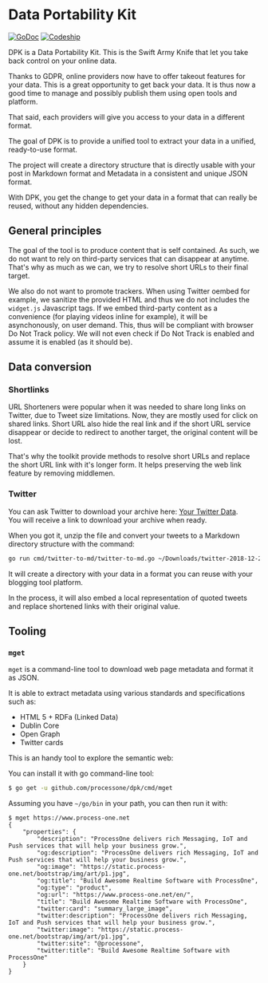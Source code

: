 # Data Portability Kit

[![GoDoc](https://godoc.org/github.com/processone/dpk?status.svg)](https://godoc.org/github.com/processone/dpk) [![Codeship](https://app.codeship.com/projects/0dbc4220-fb96-0136-3604-5aa5b52ee74f/status?branch=master)](https://app.codeship.com/projects/322207)

DPK is a Data Portability Kit. This is the Swift Army Knife that let you take back control on your online data.

Thanks to GDPR, online providers now have to offer takeout features for your data. This is a great opportunity
to get back your data. It is thus now a good time to manage and possibly publish them using open tools and platform.

That said, each providers will give you access to your data in a different format.

The goal of DPK is to provide a unified tool to extract your data in a unified, ready-to-use format.

The project will create a directory structure that is directly usable with your post in Markdown format and Metadata
in a consistent and unique JSON format.

With DPK, you get the change to get your data in a format that can really be reused, without any hidden dependencies.

## General principles

The goal of the tool is to produce content that is self contained. As such, we do not want to rely on third-party
services that can disappear at anytime. That's why as much as we can, we try to resolve short URLs to their final
target.

We also do not want to promote trackers. When using Twitter oembed for example, we sanitize the provided HTML and
thus we do not includes the `widget.js` Javascript tags. If we embed third-party  content as a convenience (for playing
videos inline for example), it will be asynchonously, on user demand. This, thus will be compliant with browser Do Not
Track policy. We will not even check if Do Not Track is enabled and assume it is enabled (as it should be).

## Data conversion

### Shortlinks

URL Shorteners were popular when it was needed to share long links on Twitter, due to Tweet size limitations. Now, they
are mostly used for click on shared links. Short URL also hide the real link and if the short URL service disappear or
decide to redirect to another target, the original content will be lost.

That's why the toolkit provide methods to resolve short URLs and replace the short URL link with it's longer form. It
helps preserving the web link feature by removing middlemen.

### Twitter

You can ask Twitter to download your archive here: [Your Twitter Data](https://twitter.com/settings/your_twitter_data).  
You will receive a link to download your archive when ready.

When you got it, unzip the file and convert your tweets to a Markdown directory structure with the command:

```bash
go run cmd/twitter-to-md/twitter-to-md.go ~/Downloads/twitter-2018-12-27-abcd121212 posts
``` 

It will create a directory with your data in a format you can reuse with your blogging tool platform.

In the process, it will also embed a local representation of quoted tweets and replace shortened links with their
original value.

## Tooling

### `mget`

`mget` is a command-line tool to download web page metadata and format it as JSON.

It is able to extract metadata using various standards and specifications such as:

- HTML 5 + RDFa (Linked Data)
- Dublin Core
- Open Graph
- Twitter cards

This is an handy tool to explore the semantic web:

You can install it with go command-line tool:

```bash
$ go get -u github.com/processone/dpk/cmd/mget
```

Assuming you have `~/go/bin` in your path, you can then run it with:

```
$ mget https://www.process-one.net
{
	"properties": {
		"description": "ProcessOne delivers rich Messaging, IoT and Push services that will help your business grow.",
		"og:description": "ProcessOne delivers rich Messaging, IoT and Push services that will help your business grow.",
		"og:image": "https://static.process-one.net/bootstrap/img/art/p1.jpg",
		"og:title": "Build Awesome Realtime Software with ProcessOne",
		"og:type": "product",
		"og:url": "https://www.process-one.net/en/",
		"title": "Build Awesome Realtime Software with ProcessOne",
		"twitter:card": "summary_large_image",
		"twitter:description": "ProcessOne delivers rich Messaging, IoT and Push services that will help your business grow.",
		"twitter:image": "https://static.process-one.net/bootstrap/img/art/p1.jpg",
		"twitter:site": "@processone",
		"twitter:title": "Build Awesome Realtime Software with ProcessOne"
	}
}
```  
